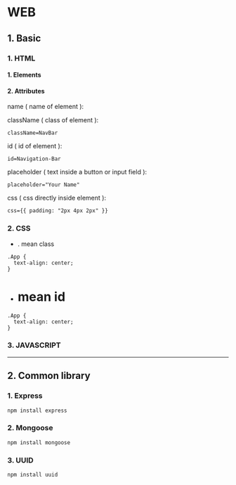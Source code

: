 # WEB

## 1. Basic
### 1. HTML
#### 1. Elements
#### 2. Attributes
name ( name of element ):

className ( class of element ):
```
className=NavBar
```

id ( id of element ):
```
id=Navigation-Bar
```

placeholder ( text inside a button or input field ):
```
placeholder="Your Name"
```

css ( css directly inside element ):
```
css={{ padding: "2px 4px 2px" }}
```

### 2. CSS
* . mean class
```
.App {
  text-align: center;
}
```

* # mean id
```
.App {
  text-align: center;
}
```

### 3. JAVASCRIPT

___
## 2. Common library
### 1. Express
```
npm install express
```

### 2. Mongoose
```
npm install mongoose
```

### 3. UUID
```
npm install uuid
```

